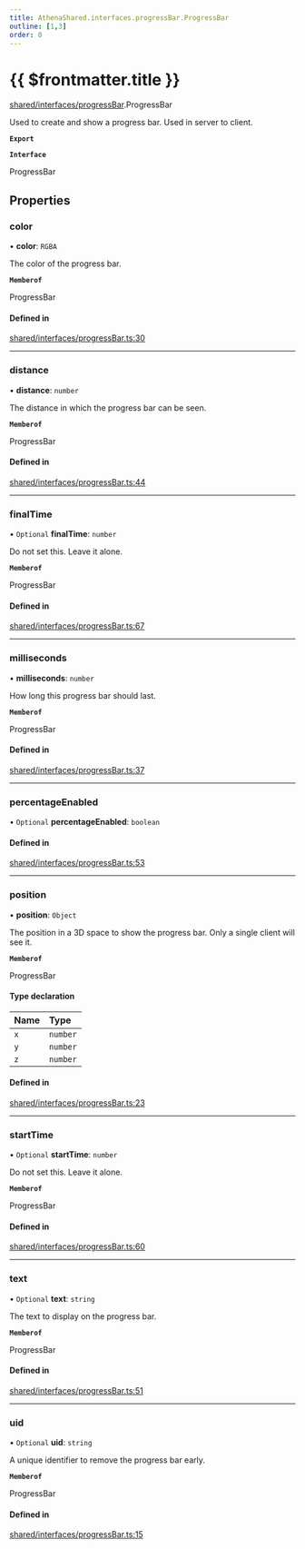 ```yaml
---
title: AthenaShared.interfaces.progressBar.ProgressBar
outline: [1,3]
order: 0
---
```


# {{ $frontmatter.title }}


[shared/interfaces/progressBar](../modules/shared_interfaces_progressBar.md).ProgressBar

Used to create and show a progress bar. Used in server to client.

**`Export`**

**`Interface`**

ProgressBar

## Properties

### color

• **color**: `RGBA`

The color of the progress bar.

**`Memberof`**

ProgressBar

#### Defined in

[shared/interfaces/progressBar.ts:30](https://github.com/Stuyk/altv-athena/blob/627294b/src/core/shared/interfaces/progressBar.ts#L30)

___

### distance

• **distance**: `number`

The distance in which the progress bar can be seen.

**`Memberof`**

ProgressBar

#### Defined in

[shared/interfaces/progressBar.ts:44](https://github.com/Stuyk/altv-athena/blob/627294b/src/core/shared/interfaces/progressBar.ts#L44)

___

### finalTime

• `Optional` **finalTime**: `number`

Do not set this. Leave it alone.

**`Memberof`**

ProgressBar

#### Defined in

[shared/interfaces/progressBar.ts:67](https://github.com/Stuyk/altv-athena/blob/627294b/src/core/shared/interfaces/progressBar.ts#L67)

___

### milliseconds

• **milliseconds**: `number`

How long this progress bar should last.

**`Memberof`**

ProgressBar

#### Defined in

[shared/interfaces/progressBar.ts:37](https://github.com/Stuyk/altv-athena/blob/627294b/src/core/shared/interfaces/progressBar.ts#L37)

___

### percentageEnabled

• `Optional` **percentageEnabled**: `boolean`

#### Defined in

[shared/interfaces/progressBar.ts:53](https://github.com/Stuyk/altv-athena/blob/627294b/src/core/shared/interfaces/progressBar.ts#L53)

___

### position

• **position**: `Object`

The position in a 3D space to show the progress bar.
Only a single client will see it.

**`Memberof`**

ProgressBar

#### Type declaration

| Name | Type |
| :------ | :------ |
| `x` | `number` |
| `y` | `number` |
| `z` | `number` |

#### Defined in

[shared/interfaces/progressBar.ts:23](https://github.com/Stuyk/altv-athena/blob/627294b/src/core/shared/interfaces/progressBar.ts#L23)

___

### startTime

• `Optional` **startTime**: `number`

Do not set this. Leave it alone.

**`Memberof`**

ProgressBar

#### Defined in

[shared/interfaces/progressBar.ts:60](https://github.com/Stuyk/altv-athena/blob/627294b/src/core/shared/interfaces/progressBar.ts#L60)

___

### text

• `Optional` **text**: `string`

The text to display on the progress bar.

**`Memberof`**

ProgressBar

#### Defined in

[shared/interfaces/progressBar.ts:51](https://github.com/Stuyk/altv-athena/blob/627294b/src/core/shared/interfaces/progressBar.ts#L51)

___

### uid

• `Optional` **uid**: `string`

A unique identifier to remove the progress bar early.

**`Memberof`**

ProgressBar

#### Defined in

[shared/interfaces/progressBar.ts:15](https://github.com/Stuyk/altv-athena/blob/627294b/src/core/shared/interfaces/progressBar.ts#L15)

